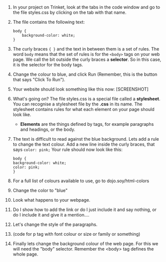1. In your project on Trinket, look at the tabs in the code window and go to the file styles.css by clicking on the tab with that name.
2. The file contains the following text:
   ```
   body {
       background-color: white;
   }
   ```
3. The curly braces `{ }` and the text in between them is a set of rules. The word `body` means that the set of rules is for the `<body>` tags on your web page. We call the bit outside the curly braces a **selector**. So in this case, it is the selector for the body tags.

4. Change the colour to blue, and click Run \(Remember, this is the button that says "Click To Run"\).

5. Your website should look something like this now: \[SCREENSHOT\]

6. What's going on? The file styles.css is a special file called a **stylesheet**. You can recognise a stylesheet file by the **.css** in its name. The stylesheet contains rules for what each element on your page should look like.

   * **Elements** are the things defined by tags, for example paragraphs and headings, or the body.

7. The text is difficult to read against the blue background. Lets add a rule to change the text colour. Add a new line inside the curly braces, that says `color: pink;` Your rule should now look like this:
   ```
   body {
   background-color: white;
   color: pink;
   }
   ```
   


8. For a full list of colours available to use, go to dojo.soy/html-colors

9. Change the color to "blue"

10. Look what happens to your webpage.

11. Do I show how to add the link or do I just include it and say nothing, or do I include it and give it a mention....

12. Let's change the style of the paragraphs.

13. \(code for p tag with font colour or size or family or something\)

14. Finally lets change the background colour of the web page. For this we will need the "body" selector. Remember the &lt;body&gt; tag defines the whole page.



